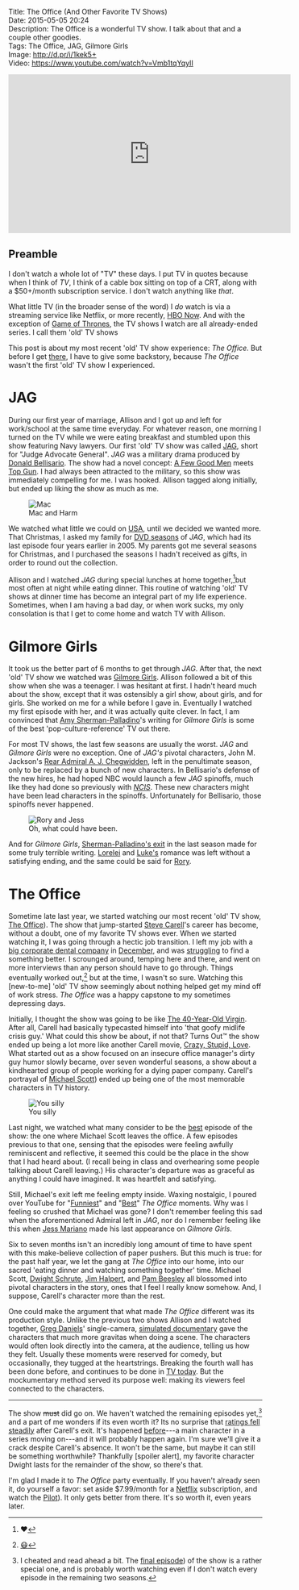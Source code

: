 Title: The Office (And Other Favorite TV Shows)  
Date: 2015-05-05 20:24  
Description: The Office is a wonderful TV show. I talk about that and a couple other goodies.  
Tags: The Office, JAG, Gilmore Girls  
Image: http://d.pr/i/1kek5+  
Video: https://www.youtube.com/watch?v=Vmb1tqYqyII  

<!-- FitVids (http://fitvidsjs.com) -->
<script src="/js/fitvids.js"></script>
<script>
	$(document).ready(function(){
		$(".entry").fitVids();
	});
</script>

<iframe width="560" height="315" src="https://www.youtube.com/embed/Vmb1tqYqyII" frameborder="0" allowfullscreen></iframe>

## Preamble

I don't watch a whole lot of "TV" these days. I put TV in quotes because when I think of *TV*, I think of a cable box sitting on top of a CRT, along with a $50+/month subscription service. I don't watch anything like *that*.

What little TV (in the broader sense of the word) I *do* watch is via a streaming service like Netflix, or more recently, [HBO Now][theverge]. And with the exception of [Game of Thrones][wikipedia], the TV shows I watch are all already-ended series. I call them 'old' TV shows

This post is about my most recent 'old' TV show experience: *The Office.* But before I get [there](#TheOffice), I have to give some backstory, because *The Office* wasn't the first 'old' TV show I experienced. 

# JAG

During our first year of marriage, Allison and I got up and left for work/school at the same time everyday. For whatever reason, one morning I turned on the TV while we were eating breakfast and stumbled upon this show featuring Navy lawyers. Our first 'old' TV show was called [JAG][wikipedia 2], short for "Judge Advocate General". *JAG* was a military drama produced by [Donald Bellisario][wikipedia 3]. The show had a novel concept: [A Few Good Men][wikipedia 4] meets [Top Gun][wikipedia 5]. I had always been attracted to the military, so this show was immediately compelling for me. I was hooked. Allison tagged along initially, but ended up liking the show as much as me.

<figure>
	<img src="http://images4.fanpop.com/image/photos/16700000/JAG-jag-16722068-1920-1080.jpg" alt="Mac" title="Mac">
	<figcaption>Mac and Harm</figcaption>
</figure>

We watched what little we could on [USA][usanetwork], until we decided we wanted more. That Christmas, I asked my family for [DVD seasons][amazon] of *JAG*, which had its last episode four years earlier in 2005. My parents got me several seasons for Christmas, and I purchased the seasons I hadn't received as gifts, in order to round out the collection.

Allison and I watched *JAG* during special lunches at home together,[^hr]but most often at night while eating dinner. This routine of watching 'old' TV shows at dinner time has become an integral part of my life experience. Sometimes, when I am having a bad day, or when work sucks, my only consolation is that I get to come home and watch TV with Allison.

# Gilmore Girls

It took us the better part of 6 months to get through *JAG*. After that, the next 'old' TV show we watched was [Gilmore Girls][wikipedia 6]. Allison followed a bit of this show when she was a teenager. I was hesitant at first. I hadn't heard much about the show, except that it was ostensibly a girl show, about girls, and for girls. She worked on me for a while before I gave in. Eventually I watched my first episode with her, and it was actually quite clever. In fact, I am convinced that [Amy Sherman-Palladino][wikipedia 7]'s writing for *Gilmore Girls* is some of the best 'pop-culture-reference' TV out there.

For most TV shows, the last few seasons are usually the worst. *JAG* and *Gilmore Girls* were no exception. One of *JAG's* pivotal characters, John M. Jackson's [Rear Admiral A. J. Chegwidden][wikipedia 8], left in the penultimate season, only to be replaced by a bunch of new characters. In Bellisario's defense of the new hires, he had hoped NBC would launch a few *JAG* spinoffs, much like they had done so previously with *[NCIS][wikipedia 9]*. These new characters might have been lead characters in the spinoffs. Unfortunately for Bellisario, those spinoffs never happened.

<figure>
	<img src="http://feather-mag.com/wp-content/uploads/2014/12/GILMOREGIRLS2.jpg" alt="Rory and Jess" title="Rory and Jess">
	<figcaption>Oh, what could have been.</figcaption>
</figure>

And for *Gilmore Girls*, [Sherman-Palladino's exit][wikipedia 10] in the last season made for some truly terrible writing. [Lorelei][wikipedia 11] and [Luke's][wikipedia 12] romance was left without a satisfying ending, and the same could be said for [Rory][wikipedia 13]. 

# The Office

Sometime late last year, we started watching our most recent 'old' TV show, [The Office][wikipedia 14]). The show that jump-started [Steve Carell][wikipedia 15]'s career has become, without a doubt, one of my favorite TV shows ever. When we started watching it, I was going through a hectic job transition. I left my job with a [big corporate dental company][pacificdentalservices] in [December][instagram], and was [struggling][theoveranalyzed] to find a something better. I scrounged around, temping here and there, and went on more interviews than any person should have to go through. Things eventually worked out,[^dn] but at the time, I wasn't so sure. Watching this [new-to-me] 'old' TV show seemingly about nothing helped get my mind off of work stress. *The Office* was a happy capstone to my sometimes depressing days.

Initially, I thought the show was going to be like [The 40-Year-Old Virgin][wikipedia 16]. After all, Carell had basically typecasted himself into 'that goofy midlife crisis guy.' What could this show be about, if not that? Turns Out™ the show ended up being a lot more like another Carell movie, [Crazy, Stupid, Love][wikipedia 17]. What started out as a show focused on an insecure office manager's dirty guy humor slowly became, over seven wonderful seasons, a show about a kindhearted group of people working for a dying paper company. Carell's portrayal of [Michael Scott][wikipedia 18]) ended up being one of the most memorable characters in TV history. 

<figure>
	<img src="http://24.media.tumblr.com/tumblr_lsivrrDx7n1qlt8lko1_500.png" alt="You silly" title="You silly">
	<figcaption>You silly</figcaption>
</figure>

Last night, we watched what many consider to be the [best][wikipedia 19] episode of the show: the one where Michael Scott leaves the office. A few episodes previous to that one, sensing that the episodes were feeling awfully reminiscent and reflective, it seemed this could be the place in the show that I had heard about. (I recall being in class and overhearing some people talking about Carell leaving.) His character's departure was as graceful as anything I could have imagined. It was heartfelt and satisfying. 

Still, Michael's exit left me feeling empty inside. Waxing nostalgic, I poured over YouTube for "[Funniest][youtube]" and "[Best][youtube 2]" *The Office* moments. Why was I feeling so crushed that Michael was gone? I don't remember feeling this sad when the aforementioned Admiral left in *JAG*, nor do I remember feeling like this when [Jess Mariano][wikipedia 20] made his last appearance on *Gilmore Girls*. 

Six to seven months isn't an incredibly long amount of time to have spent with this make-believe collection of paper pushers. But this much is true: for the past half year, we let the gang at *The Office* into our home, into our sacred 'eating dinner and watching something together' time. Michael Scott, [Dwight Schrute][wikipedia 21], [Jim Halpert][wikipedia 22], and [Pam Beesley][wikipedia 23] all blossomed into pivotal characters in the story, ones that I feel I really know somehow. And, I suppose, Carell's character more than the rest. 

One could make the argument that what made *The Office* different was its production style. Unlike the previous two shows Allison and I watched together, [Greg Daniels][wikipedia 24]' single-camera, [simulated documentary][wikipedia 25] gave the characters that much more gravitas when doing a scene. The characters would often look directly into the camera, at the audience, telling us how they felt. Usually these moments were reserved for comedy, but occasionally, they tugged at the heartstrings. Breaking the fourth wall has been done before, and continues to be done in [TV today][medium]. But the mockumentary method served its purpose well: making its viewers feel connected to the characters.

***

The show <s>must</s> did go on. We haven't watched the remaining episodes yet,[^fe] and a part of me wonders if its even worth it? Its no surprise that [ratings fell steadily][thedailybeast] after Carell's exit. It's happened [before][wikipedia 26]---a main character in a series moving on---and it will probably happen again. I'm sure we'll give it a crack despite Carell's absence. It won't be the same, but maybe it can still be something worthwhile? Thankfully [spoiler alert], my favorite character Dwight lasts for the remainder of the show, so there's that. 

I'm glad I made it to *The Office* party eventually. If you haven't already seen it, do yourself a favor: set aside $7.99/month for a [Netflix][netflix] subscription, and watch the [Pilot][wikipedia 27]). It only gets better from there. It's so worth it, even years later. 

[^hr]: ❤️
[^dn]: [😷][twitter]
[^fe]: I cheated and read ahead a bit. The [final episode][wikipedia 28]) of the show is a rather special one, and is probably worth watching even if I don't watch every episode in the remaining two seasons.

[amazon]: http://www.amazon.com/JAG-Judge-Advocate-General-Complete/dp/B000F9T70A?tag=theov0c-20 "'JAG' on Amazon"
[instagram]: https://instagram.com/p/wQMBK-QzxC/ "Celebrating quitting a crappy job"
[medium]: https://medium.com/@zseward/house-of-cardss-fourth-wall-b54a60143519 "Medium post on The Fourth Wall in 'House of Cards'"
[netflix]: http://www.netflix.com/WiMovie/70136120?trkid=13752289 "'The Office' on Netflix"
[pacificdentalservices]: http://pacificdentalservices.com "Pacific Dental Services (PDS)"
[thedailybeast]: http://www.thedailybeast.com/cheats/2011/05/06/the-office-ratings-drop-after-steve-carell-leaves-will-ferrell-guest-stars.html "'The Office' ratings fell after Steve Carell left"
[theoveranalyzed]: /archive/2015/2/job-interviews "My experience interviewing for a new job"
[theverge]: http://www.theverge.com/2015/4/7/8362229/hbo-now-available-now-apple-tv "The Verge: HBO Now on Apple TV"
[twitter]: https://twitter.com/anthonycraigdds "My dental personal Twitter account"
[usanetwork]: http://www2.usanetwork.com/series/jag/ "'JAG'"
[wikipedia]: https://en.wikipedia.org/wiki/GameofThrones "Wikipedia: 'Game of Thrones'"
[wikipedia 10]: http://en.wikipedia.org/wiki/Amy_Sherman-Palladino#End_of_working_relationship_with_Gilmore_Girls "Wikipedia: 'Gilmore Girls' creator leaves"
[wikipedia 11]: https://en.wikipedia.org/wiki/Lorelai_Gilmore "Wikipedia: Lorelei from 'Gilmore Girls'"
[wikipedia 12]: https://en.wikipedia.org/wiki/List_of_Gilmore_Girls_characters#Luke_Danes "Wikipedia: Luke Danes from 'Gilmore Girls'"
[wikipedia 13]: https://en.wikipedia.org/wiki/List_of_Gilmore_Girls_characters#Rory_Gilmore "Wikipedia: Rory Gilmore from 'Gilmore Girls'"
[wikipedia 14]: https://en.wikipedia.org/wiki/The_Office_(U.S._TV_series) "Wikipedia: 'The Office (US)'"
[wikipedia 15]: https://en.wikipedia.org/wiki/Steve_Carell "Wikipedia: Steve Carell"
[wikipedia 16]: https://en.wikipedia.org/wiki/The40-Year-'old'Virgin "Wikipedia: 'The 40 Year Old Virgin'"
[wikipedia 17]: https://en.wikipedia.org/wiki/Crazy,Stupid,Love "Wikipedia: 'Crazy, Stupid, Love'"
[wikipedia 18]: https://en.wikipedia.org/wiki/Michael_Scott_(The_Office) "Wikipedia: Michael Scott in 'The Office'"
[wikipedia 19]: https://en.wikipedia.org/wiki/Goodbye,_Michael#Reviews "Wikipedia: Reviews of Steve Carell's last episode on 'The Office'"
[wikipedia 2]: https://en.wikipedia.org/wiki/JAG_(TV_series) "Wikipedia: JAG"
[wikipedia 20]: https://en.wikipedia.org/wiki/List_of_Gilmore_Girls_characters#Jess_Mariano "Wikipedia: Jess Mariano on 'Gilmore Girls'"
[wikipedia 21]: https://en.wikipedia.org/wiki/Dwight_Schrute "Wikipedia: Dwight on 'The Office'"
[wikipedia 22]: https://en.wikipedia.org/wiki/Jim_Halpert "Wikipedia: Jim on 'The Office'"
[wikipedia 23]: https://en.wikipedia.org/wiki/Pam_Beesly-Halpert "Wikipedia: Pam on 'The Office'"
[wikipedia 24]: https://en.wikipedia.org/wiki/Greg_Daniels "Wikipedia: Greg Daniels (producer of 'The Office')"
[wikipedia 25]: https://en.wikipedia.org/wiki/Mockumentary "Wikipedia: Mockumentary"
[wikipedia 26]: https://en.wikipedia.org/wiki/Doug_Ross#Career "Wikipedia: 'E.R.''s Doug Ross"
[wikipedia 27]: https://en.wikipedia.org/wiki/Pilot_(The_Office) "Wikipedia: 'The Office' Pilot"
[wikipedia 28]: https://en.wikipedia.org/wiki/Finale_(The_Office) "Wikipedia: 'The Office' Finale"
[wikipedia 3]: http://en.wikipedia.org/wiki/Donald_P._Bellisario "Wikipedia: Donald Bellisario (producer of 'JAG' and other TV shows"
[wikipedia 4]: https://en.wikipedia.org/wiki/Afewgoodmen "Wikipedia: 'A Few Good Men'"
[wikipedia 5]: https://en.wikipedia.org/wiki/TopGun "Wikipedia: 'Top Gun'"
[wikipedia 6]: https://en.wikipedia.org/wiki/GilmoreGirls "Wikipedia: 'Gilmore Girls'"
[wikipedia 7]: https://en.wikipedia.org/wiki/Amy_Sherman-Palladino "Wikipedia: 'Gilmore Girls' series creator"
[wikipedia 8]: https://en.wikipedia.org/wiki/A._J._Chegwidden "Wikipedia: 'JAG's A.J. Chegwidden"
[wikipedia 9]: https://en.wikipedia.org/wiki/NCIS(TVseries) "Wikipedia: 'NCIS'"
[youtube]: https://www.youtube.com/results?search_query=funniest+office+moments "Funniest The Office moments on YouTube"
[youtube 2]: https://www.youtube.com/results?search_query=best%20office%20moments "20 best The Office moments on YouTube"